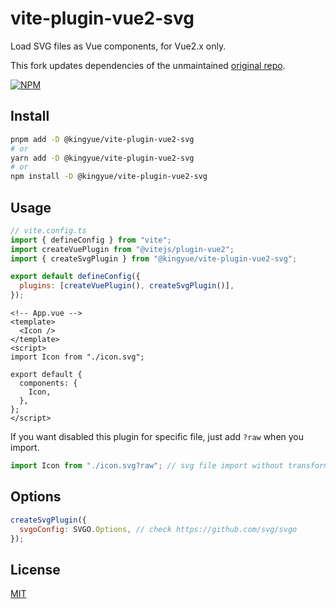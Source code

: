 # vite-plugin-vue2-svg

Load SVG files as Vue components, for Vue2.x only.

This fork updates dependencies of the unmaintained [original repo](https://github.com/pakholeung37/vite-plugin-vue2-svg).

[![NPM](https://nodei.co/npm/vite-plugin-vue2-svg.png)](https://npmjs.org/package/vite-plugin-vue2-svg/)

## Install

```bash
pnpm add -D @kingyue/vite-plugin-vue2-svg
# or
yarn add -D @kingyue/vite-plugin-vue2-svg
# or
npm install -D @kingyue/vite-plugin-vue2-svg
```

## Usage

```js
// vite.config.ts
import { defineConfig } from "vite";
import createVuePlugin from "@vitejs/plugin-vue2";
import { createSvgPlugin } from "@kingyue/vite-plugin-vue2-svg";

export default defineConfig({
  plugins: [createVuePlugin(), createSvgPlugin()],
});
```

```vue
<!-- App.vue -->
<template>
  <Icon />
</template>
<script>
import Icon from "./icon.svg";

export default {
  components: {
    Icon,
  },
};
</script>
```

If you want disabled this plugin for specific file, just add `?raw` when you import.

```typescript
import Icon from "./icon.svg?raw"; // svg file import without transform
```

## Options

```js
createSvgPlugin({
  svgoConfig: SVGO.Options, // check https://github.com/svg/svgo
});
```

## License

[MIT](LICENSE)
